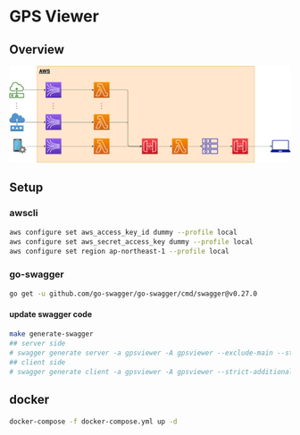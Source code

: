 # GPS Viewer

## Overview

![システム概要図](gps-viewer_system_diagram.png)

## Setup

### awscli

```bash
aws configure set aws_access_key_id dummy --profile local
aws configure set aws_secret_access_key dummy --profile local
aws configure set region ap-northeast-1 --profile local
```

### go-swagger

```bash
go get -u github.com/go-swagger/go-swagger/cmd/swagger@v0.27.0
```

#### update swagger code

```bash
make generate-swagger
## server side
# swagger generate server -a gpsviewer -A gpsviewer --exclude-main --strict-additional-properties -t server/gen -f ./swagger.yml
## client side
# swagger generate client -a gpsviewer -A gpsviewer --strict-additional-properties -t client/gen -f ./swagger.yml
```

## docker 

```bash
docker-compose -f docker-compose.yml up -d
```
